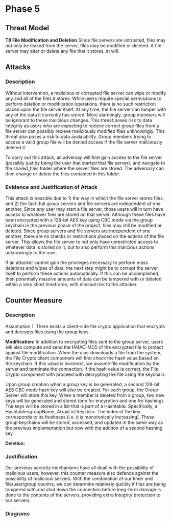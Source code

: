 # Phase 5

## Threat Model
**T8 File Modification and Deletion** Since file servers are untrusted, files may not only be leaked from the server, files may be modified or deleted. A file server may alter or delete any file that it stores, at will.

## Attacks
### Description
Without intervention, a malicious or corrupted file server can wipe or modify any and all of the files it stores. While users require special permissions to perform deletion or modification operations, there is no such restriction placed upon the file server itself. At any time, the file server can tamper with any of the data it currently has stored. More alarmingly, group members will be ignorant to these malicious changes. This threat poses risk to data integrity as users who are expecting to recieve correct group files from a file server can possibly recieve maliciously modified files unknowingly. This threat also poses a risk to data avalaiablilty. Group members trying to access a valid group file will be denied access if the file server maliciously deleted it.

To carry out this attack, an adversay will first gain access to the file server (possibly just by being the user that started that file server), and navigate to the shared_files folder where the server files are stored. The adversary can then change or delete the files contained in this folder.

### Evidence and Justification of Attack
This attack is possible due to 1) the way in which the file server stores files, and 2) the fact that group servers and file servers are independent of one another. Since any user may start a file server, those users will in turn have access to whatever files are stored on that server. Although these files have been encrypted with a 128-bit AES key using CBC mode via the group keychain in the previous phase of the project, files may still be modified or deleted. Since group servers and file servers are independent of one another, there are no checks or restrictions placed on the actions of the file server. This allows the file server to not only have unrestricted access to whatever data is stored on it, but to also perform this malicious actions unknowingly to the user. 

If an attacker cannot gain the privileges necessary to perform mass deletions and wipes of data, the next step might be to corrupt the server itself to perform these actions automatically. If this can be accomplished, then potentially massive amounts of data can be tampered with or deleted within a very short timeframe, with minimal risk to the attacker.

## Counter Measure
### Description
Assumption 1: There exists a client-side file crypto application that encrypts and decrypts files using the group keys.

**Modification:**
In addition to encrypting files sent to the group server, users will also compute and send the HMAC-MD5 of the encrypted file to protect against file modification. When the user downloads a file from the system, the File Crypto client component will first check the hash value based on the keychain. If this value is incorrect, we assume file modification by the server and terminate the connection. If the hash value is correct, the File Crypto component with proceed with decrypting the file using the keychain.

Upon group creation when a group key is be generated, a second 128-bit AES CBC mode hash key will also be created. For each group, the Group Server will store this key. When a member is deleted from a group, two new keys will be generated and stored (one for encyrption and one for hashing). The keys will be stored in a list that is part of a Hashtable. Specifically, a Hashtable<groupName, ArrayList keyList>. The index of the key corresponds to its freshness (i.e. it is monotonically increasing). These group keychains will be stored, accessed, and updated in the same way as the previous implementation but now with the additon of a second hashing key.

**Deletion:**

### Justification
Our previous security mechanisms have all dealt with the possibility of malicious users, however, this counter measure also defends against the possibility of malicious servers. With the combination of our timer and file/user/group countrs, we can determine relatively quickly if files are being tampered with and shut down the connection before long-term damage is done to the contents of the servers, providing extra Integrity protection to our servers.

### Diagrams
